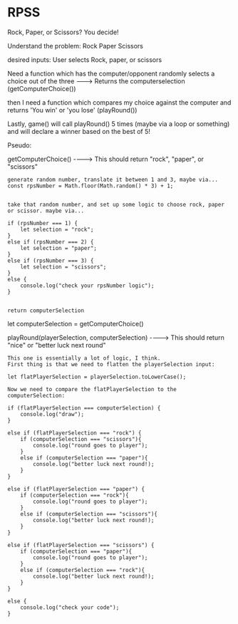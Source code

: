 # RPSS
Rock, Paper, or Scissors? You decide!


Understand the problem: Rock Paper Scissors

desired inputs: User selects Rock, paper, or scissors

Need a function which has the computer/opponent randomly selects a choice out of the three ---> Returns the computerselection (getComputerChoice())

then I need a function which compares my choice against the computer and returns 'You win' or 'you lose' (playRound())

Lastly, game() will call playRound() 5 times (maybe via a loop or something) and will declare a winner based on the best of 5!




Pseudo:

getComputerChoice() ----> This should return "rock", "paper", or "scissors"

    generate random number, translate it between 1 and 3, maybe via... 
    const rpsNumber = Math.floor(Math.random() * 3) + 1;


    take that random number, and set up some logic to choose rock, paper or scissor. maybe via...

    if (rpsNumber === 1) {
        let selection = "rock";
    }
    else if (rpsNumber === 2) {
        let selection = "paper";
    }
    else if (rpsNumber === 3) {
        let selection = "scissors";
    }
    else {
        console.log("check your rpsNumber logic");
    }


    return computerSelection

let computerSelection = getComputerChoice()

playRound(playerSelection, computerSelection) ----> This should return "nice" or "better luck next round"

    This one is essentially a lot of logic, I think. 
    First thing is that we need to flatten the playerSelection input:

    let flatPlayerSelection = playerSelection.toLowerCase();

    Now we need to compare the flatPlayerSelection to the computerSelection:

    if (flatPlayerSelection === computerSelection) {
        console.log("draw");
    }

    else if (flatPlayerSelection === "rock") {
        if (computerSelection === "scissors"){
            console.log("round goes to player");
        }
        else if (computerSelection === "paper"){
            console.log("better luck next round!);
        }
    }

    else if (flatPlayerSelection === "paper") {
        if (computerSelection === "rock"){
            console.log("round goes to player");
        }
        else if (computerSelection === "scissors"){
            console.log("better luck next round!);
        }
    }

    else if (flatPlayerSelection === "scissors") {
        if (computerSelection === "paper"){
            console.log("round goes to player");
        }
        else if (computerSelection === "rock"){
            console.log("better luck next round!);
        }
    }

    else {
        console.log("check your code");
    }